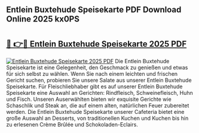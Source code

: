 ## Entlein Buxtehude Speisekarte PDF Download Online 2025 kx0PS

# <h2><a href="http://gc5lz0y.nevu.top/?p=Entlein+Buxtehude+Speisekarte">🔗 👉🔴 Entlein Buxtehude Speisekarte 2025 PDF</a></h2>

[![Entlein Buxtehude Speisekarte 2025 PDF](https://i.imgur.com/dBaPXMq.png)](http://gc5lz0y.nevu.top/?p=Entlein+Buxtehude+Speisekarte)
Die Entlein Buxtehude Speisekarte ist eine Gelegenheit, den Geschmack zu genießen und etwas für sich selbst zu wählen. Wenn Sie nach einem leichten und frischen Gericht suchen, probieren Sie unsere Salate aus unserer Entlein Buxtehude Speisekarte. Für Fleischliebhaber gibt es auf unserer Entlein Buxtehude Speisekarte eine Auswahl an Gerichten: Rindfleisch, Schweinefleisch, Huhn und Fisch. Unseren Auserwählten bieten wir exquisite Gerichte wie Schaschlik und Steak an, die auf einem alten, natürlichen Feuer zubereitet werden. Die Entlein Buxtehude Speisekarte unserer Cafeteria bietet eine große Auswahl an Desserts, von traditionellen Kuchen und Kuchen bis hin zu erlesenen Crème Brûlée und Schokoladen-Eclairs.
